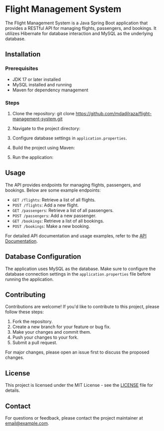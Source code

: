 # Flight Management System

The Flight Management System is a Java Spring Boot application that provides a RESTful API for managing flights, passengers, and bookings. It utilizes Hibernate for database interaction and MySQL as the underlying database.

## Installation

### Prerequisites
- JDK 17 or later installed
- MySQL installed and running
- Maven for dependency management

### Steps
1. Clone the repository:
git clone https://github.com/mdadilraza/flight-management-system.git


2. Navigate to the project directory:

3. Configure database settings in `application.properties`.

4. Build the project using Maven:

5. Run the application:

## Usage

The API provides endpoints for managing flights, passengers, and bookings. Below are some example endpoints:

- `GET /flights`: Retrieve a list of all flights.
- `POST /flights`: Add a new flight.
- `GET /passengers`: Retrieve a list of all passengers.
- `POST /passengers`: Add a new passenger.
- `GET /bookings`: Retrieve a list of all bookings.
- `POST /bookings`: Make a new booking.

For detailed API documentation and usage examples, refer to the [API Documentation](#).

## Database Configuration

The application uses MySQL as the database. Make sure to configure the database connection settings in the `application.properties` file before running the application.

## Contributing

Contributions are welcome! If you'd like to contribute to this project, please follow these steps:
1. Fork the repository.
2. Create a new branch for your feature or bug fix.
3. Make your changes and commit them.
4. Push your changes to your fork.
5. Submit a pull request.

For major changes, please open an issue first to discuss the proposed changes.

## License

This project is licensed under the MIT License - see the [LICENSE](LICENSE) file for details.

## Contact

For questions or feedback, please contact the project maintainer at [email@example.com](mailto:email@example.com).

